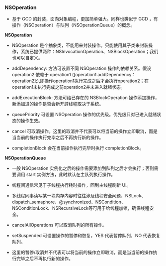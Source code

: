 ### NSOperation

* 基于 GCD 的封装，面向对象编程，更加简单强大。同样也类似于 GCD ，有操作（NSOperation）与队列（NSOperationQueue）的概念。

**NSOperation**

* NSOperation 是个抽象类，不能用来封装操作。只能使用其子类来封装操作，系统已提供两种：NSInvocationOperation、NSBlockOperation；我们也可以自定义。

* addDependency: 方法可设置不同 NSOperation 操作的依赖关系。假设 operation2 依赖于 operation1 ([operation1 addDependency：operation2];),即操作operation1执行完成之后才会执行operation2；在operation1未执行完成之前operation2并未进入就绪状态。

* addExecutionBlock: 方法可给已存在的 NSBlockOperation 操作添加操作，新添加进的操作是否会新开辟线程取决于系统。

* queuePriority 可设置 NSOperation 操作的优先级。优先级只对已进入就绪状态的操作生效。

* cancel 可取消操作。这里的取消并不代表可以将当前的操作立即取消，而是当当前的操作执行完毕之后不再执行新的操作。

* completionBlock 会在当前操作执行完毕时执行 completionBlock。

**NSOperationQueue**

*  一般 NSOperation 实例化之后的操作需要添加到队列之后才会执行；否则需要调用 start 实例方法，此时默认在主队列执行操作。

*  线程间通信常见于子线程执行耗时操作，回到主线程刷新 UI。

* 多线程同事读写某一块内存内容时往往涉及线程安全问题，NSLock、dispatch_semaphore、@synchronized、NSCondition、NSConditionLock、NSRecursiveLock等可用于给线程加锁，确保线程安全。

* cancelAllOperations 可以取消队列的所有操作。

* setSuspended 可设置操作的暂停和恢复，YES 代表暂停队列，NO 代表恢复队列。

* 这里的暂停/取消并不代表可以将当前的操作立即取消，而是当当前的操作执行完毕之后不再执行新的操作。
